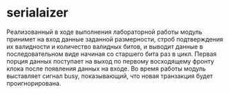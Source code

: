 # serialaizer

Реализованный в ходе выполнения лабораторной работы модуль принимет на вход данные заданной размерности, строб подтверждения их валидности и количество валидных битов, и выводит данные в последовательном виде начиная со старшего бита раз в цикл. Первая порция данных поступает на выход по первому восходящему фронту клока после появления данных на входе. Во время работы модуль выставляет сигнал busy, показывающий, что новая транзакция будет проигнорирована.
